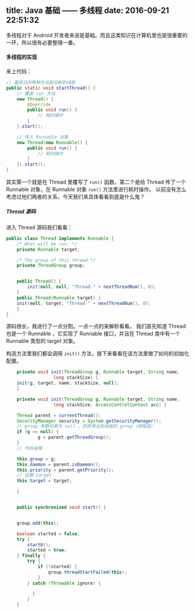 title: Java 基础 —— 多线程
date: 2016-09-21 22:51:32
---

多线程对于 Android 开发者来说是基础。而且这类知识在计算机里也是很重要的一环，所以很有必要整理一番。

<!-- more -->


#### 多线程的实现

来上代码：

```Java
// 最常见的两种方法启动新的线程
public static void startThread() {
    // 覆盖 run 方法
    new Thread() {
        @Override
        public void run() {
            // 耗时操作
        }
    }.start();

    // 传入 Runnable 对象
    new Thread(new Runnable() {
        public void run() {
            // 耗时操作
        }
    }).start();
}
```

其实第一个就是在 Thread 里覆写了 `run()` 函数，第二个是给 Thread 传了一个 Runnable 对象，在 Runnable 对象 `run()` 方法里进行耗时操作。
以前没有怎么考虑过他们两者的关系，今天我们来具体看看到底是什么鬼？

##### Thread 源码

进入 Thread 源码我们看看：

```Java
public class Thread implements Runnable {
    /* What will be run. */
    private Runnable target;

    /* The group of this thread */
    private ThreadGroup group;


    public Thread() {
        init(null, null, "Thread-" + nextThreadNum(), 0);
    }
    public Thread(Runnable target) {
    init(null, target, "Thread-" + nextThreadNum(), 0);
    }
}
```

源码很长，我进行了一点分割。一点一点的来解析看看。
我们首先知道 Thread 也是一个 Runnable ，它实现了 Runnable 接口，并且在 Thread 类中有一个 Runnable 类型的 target 对象。

构造方法里我们都会调用 `init()` 方法，接下来看看在该方法里做了如何的初始化配置。

```Java
    private void init(ThreadGroup g, Runnable target, String name,
                  long stackSize) {
    init(g, target, name, stackSize, null);
    }

    private void init(ThreadGroup g, Runnable target, String name,
                  long stackSize, AccessControlContext acc) {

    Thread parent = currentThread();
    SecurityManager security = System.getSecurityManager();
    // group 参数如果为 null ，则获得当前线程的 group（线程组）
    if (g == null) {
            g = parent.getThreadGroup();
    }
    // 代码省略

    this.group = g;
    this.daemon = parent.isDaemon();
    this.priority = parent.getPriority();
    // 设置 target 
    this.target = target;

    }


    public synchronized void start() {


    group.add(this);

    boolean started = false;
    try {
        start0();
        started = true;
    } finally {
        try {
            if (!started) {
                group.threadStartFailed(this);
            }
        } catch (Throwable ignore) {

          }
        }
    }


```

